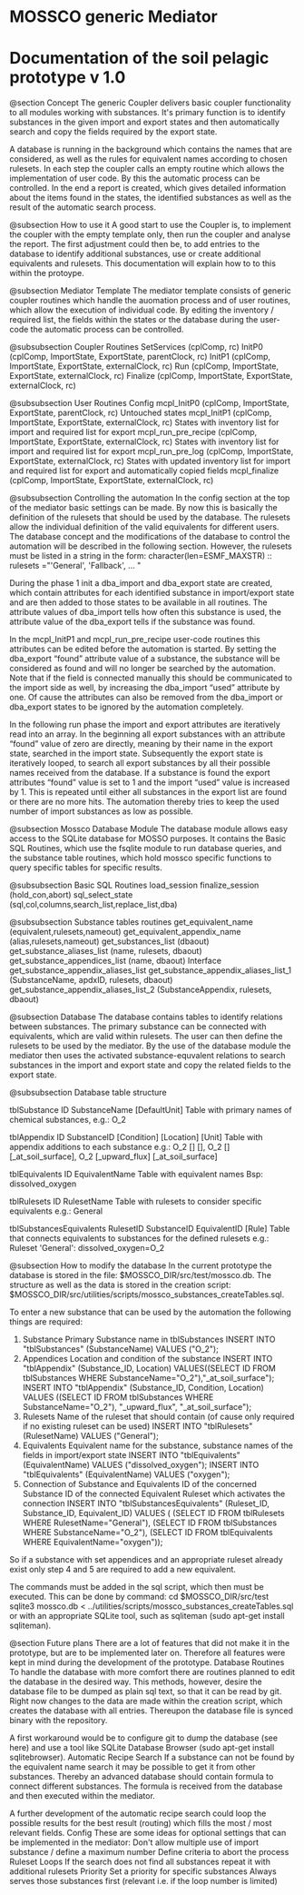 # MOSSCO generic Mediator
# Documentation of the soil pelagic prototype v 1.0

@section Concept
The generic Coupler delivers basic coupler functionality to all modules working with substances.
It's primary function is to identify substances in the given import and export states and then automatically search and copy the fields required by the export state. 

A database is running in the background which contains the names that are considered, as well as the rules for equivalent names according to chosen rulesets.  In each step the coupler calls an empty routine which allows the implementation of user code.  By this the automatic process can be controlled. In the end a report is created, which gives detailed information about the items found in the states, the identified substances as well as the result of the automatic search process.

@subsection How to use it
A good start to use the Coupler is, to implement the coupler with the empty template only, then run the coupler and analyse the report. The first adjustment could then be, to add entries to the database to identify additional substances, use or create additional equivalents and rulesets.
This documentation will explain how to to this within the protoype.

@subsection Mediator Template
The mediator template consists of generic coupler routines which handle the auomation process and of user routines, which allow the execution of individual code. By editing the inventory / required list, the fields within the states or the database during the user-code the automatic process can be controlled.

@subsubsection Coupler Routines 
SetServices (cplComp, rc) 
InitP0 (cplComp, ImportState, ExportState, parentClock, rc) 
InitP1 (cplComp, ImportState, ExportState, externalClock, rc) 
Run (cplComp, ImportState, ExportState, externalClock, rc) 
Finalize (cplComp, ImportState, ExportState, externalClock, rc)

@subsubsection User Routines
Config 
mcpl_InitP0 (cplComp, ImportState, ExportState, parentClock, rc) 
Untouched states
mcpl_InitP1 (cplComp, ImportState, ExportState, externalClock, rc) 
States with inventory list for import and required list for export
mcpl_run_pre_recipe (cplComp, ImportState, ExportState, externalClock, rc) 
States with inventory list for import and required list for export
mcpl_run_pre_log (cplComp, ImportState, ExportState, externalClock, rc) 
States with updated inventory list for import and required list for export
and automatically copied fields
mcpl_finalize (cplComp, ImportState, ExportState, externalClock, rc) 

@subsubsection Controlling the automation
In the config section at the top of the mediator basic settings can be made.
By now this is basically the definition of the rulesets that should be used by the database.
The rulesets allow the individual definition of the valid equivalents for different users.
The database concept and the modifications of the database to control the automation will be described in the following section. However, the rulesets must be listed in a string in the form:     character(len=ESMF_MAXSTR) :: rulesets ="'General', 'Fallback', … "

During the phase 1 init a dba_import and dba_export state are created, which contain attributes for each identified substance in import/export state and are then added to those states to be available in all routines. The attribute values of dba_import tells how often this substance is used, the attribute value of the dba_export tells if the substance was found. 

In the mcpl_InitP1 and mcpl_run_pre_recipe user-code routines this attributes can be edited before the automation is started. By setting the dba_export “found” attribute value of a substance, the substance will be considered as found and will no longer be searched by the automation. Note that if the field is connected manually this should be communicated to the import side as well, by increasing the dba_import “used” attribute by one. Of cause the attributes can also be removed from the dba_import or dba_export states to be ignored by the automation  completely.

In the following run phase the import and export attributes are iteratively read into an array.
In the beginning all export substances with an attribute “found” value of zero are directly, meaning by their name in the export state, searched in the import state.
Subsequently the export state is iteratively looped, to search all export substances by all their possible names received from the database. If a substance is found the export attributes “found” value is set to 1 and the import “used” value is increased by 1. This is repeated until either all substances in the export list are found or there are no more hits. The automation thereby tries to keep the used number of import substances as low as possible.

@subsection Mossco Database Module
The database module allows easy access to the SQLite database for MOSSO purposes.
It contains the Basic SQL Routines, which use the fsqlite module to run database queries, and the substance table routines, which hold mossco specific functions to query specific tables for specific results.

@subsubsection Basic SQL Routines
load_session
finalize_session (hold_con,abort)
sql_select_state (sql,col,columns,search_list,replace_list,dba)

@subsubsection Substance tables routines
get_equivalent_name (equivalent,rulesets,nameout)
get_equivalent_appendix_name (alias,rulesets,nameout)
get_substances_list (dbaout)
get_substance_aliases_list (name, rulesets, dbaout)
get_substance_appendices_list (name, dbaout)
Interface get_substance_appendix_aliases_list
get_substance_appendix_aliases_list_1 (SubstanceName, apdxID, rulesets, dbaout)
get_substance_appendix_aliases_list_2 (SubstanceAppendix, rulesets, dbaout)


@subsection Database
The database contains tables to identify relations between substances.
The primary substance can be connected with equivalents, which are valid within rulesets.
The user can then define the rulesets to be used by the mediator. By the use of the database module the mediator then uses the activated substance-equvalent relations to search substances in the import and export state and copy the related fields to the export state.

@subsubsection Database table structure

tblSubstance
ID
SubstanceName
[DefaultUnit]
Table with primary names of
chemical substances,  e.g.: O_2

tblAppendix
ID
SubstanceID
[Condition]
[Location]
[Unit]
Table with appendix additions to each substance 
e.g.: O_2 [] [], O_2 [] [_at_soil_surface],  O_2 [_upward_flux] [_at_soil_surface]

tblEquivalents
ID
EquivalentName
Table with equivalent names
Bsp: dissolved_oxygen

tblRulesets
ID
RulesetName
Table with rulesets to consider specific equivalents
e.g.: General

tblSubstancesEquivalents
RulesetID
SubstanceID
EquivalentID
[Rule]
Table that connects equivalents to substances for the defined rulesets
e.g.: Ruleset 'General': dissolved_oxygen=O_2

@subsection How to modify the database
In the current prototype the database is stored in the file: 
$MOSSCO_DIR/src/test/mossco.db.
The structure as well as the data is stored in the creation script: $MOSSCO_DIR/src/utilities/scripts/mossco_substances_createTables.sql.

To enter a new substance that can be used by the automation the following things are required:
1. Substance
Primary Substance name in tblSubstances
INSERT INTO "tblSubstances" (SubstanceName) VALUES ("O_2");
2. Appendices
Location and condition of the substance
INSERT INTO "tblAppendix" (Substance_ID,	Location) 
VALUES((SELECT ID FROM tblSubstances 
WHERE SubstanceName="O_2"),"_at_soil_surface");
INSERT INTO "tblAppendix" (Substance_ID,	Condition, Location) 
VALUES ((SELECT ID FROM tblSubstances 
WHERE SubstanceName="O_2"), "_upward_flux", "_at_soil_surface");	
3. Rulesets
Name of the ruleset that should contain 
(of cause only required if no existing ruleset can be used)
INSERT INTO "tblRulesets" (RulesetName) 
VALUES ("General");
4. Equivalents
Equivalent name for the substance, substance names of the fields in import/export state
INSERT INTO "tblEquivalents" (EquivalentName) 
VALUES ("dissolved_oxygen");
INSERT INTO "tblEquivalents" (EquivalentName) 
VALUES ("oxygen");
5. Connection of Substance and Equivalents
ID of the concerned Substance
ID of the connected Equivalent
Ruleset which activates the connection
INSERT INTO "tblSubstancesEquivalents" (Ruleset_ID, Substance_ID, Equivalent_ID)
VALUES ( 
 (SELECT ID FROM tblRulesets WHERE RulesetName="General"),
 (SELECT ID FROM tblSubstances WHERE SubstanceName="O_2"),
 (SELECT ID FROM tblEquivalents WHERE EquivalentName="oxygen"));

So if a substance with set appendices and an appropriate ruleset already exist only step 4 and 5 are required to add a new equivalent.

The commands must be added in the sql script, which then must be executed.
This can be done by command:
cd $MOSSCO_DIR/src/test
sqlite3 mossco.db < ../utilities/scripts/mossco_substances_createTables.sql
or with an appropriate SQLite tool, such as sqliteman (sudo apt-get install sqliteman).

@section Future plans
There are a lot of features that did not make it in the prototype, but are to be implemented later on.
Therefore all features were kept in mind during the development of the prototype.
Database Routines
To handle the database with more comfort there are routines planned to edit the database in the desired way. This methods, however, desire the database file to be dumped as plain sql text, so that it can be read by git. Right now changes to the data are made within the creation script, which creates the database with all entries. Thereupon the database file is synced binary with the repository. 

A first workaround would be to configure git to dump the database (see here) and use a tool like SQLite Database Browser (sudo apt-get install sqlitebrowser). 
Automatic Recipe Search
If a substance can not be found by the equivalent name search it may be possible to get it from other substances. Thereby an advanced database should contain formula to connect different substances.
The formula is received from the database and then executed within the mediator.

A further development of the automatic recipe search could loop the possible results for the best result (routing) which fills the most / most relevant fields.
Config
These are some ideas for optional settings that can be implemented in the mediator:
Don't allow multiple use of import substance
/ define a maximum number
Define criteria to abort the process
Ruleset Loops
If the search does not find all substances repeat it with additional rulesets
Priority
Set a priority for specific substances
Always serves those substances first 
(relevant i.e. if the loop number is limited)


